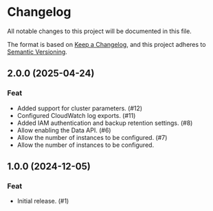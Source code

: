 # Changelog

All notable changes to this project will be documented in this file.

The format is based on [Keep a Changelog](https://keepachangelog.com/en/1.1.0/),
and this project adheres to
[Semantic Versioning](https://semver.org/spec/v2.0.0.html).

## 2.0.0 (2025-04-24)

### Feat

- Added support for cluster parameters. (#12)
- Configured CloudWatch log exports. (#11)
- Added IAM authentication and backup retention settings. (#8)
- Allow enabling the Data API. (#6)
- Allow the number of instances to be configured. (#7)
- Allow the number of instances to be configured.

## 1.0.0 (2024-12-05)

### Feat

- Initial release. (#1)
